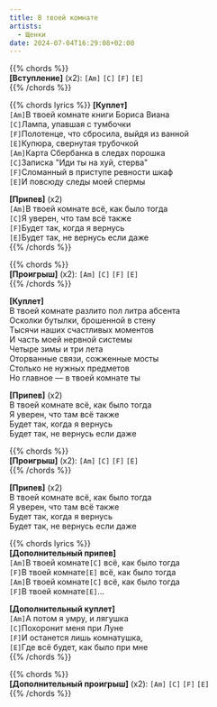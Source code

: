 ```yaml
---
title: В твоей комнате
artists: 
  - Щенки
date: 2024-07-04T16:29:08+02:00
---
```


{{% chords %}}  
**[Вступление]** (х2): `[Am]` `[C]` `[F]` `[E]`  
{{% /chords %}}

{{% chords lyrics %}}
**[Куплет]**  
`[Am]`В твоей комнате книги Бориса Виана  
`[C]`Лампа, упавшая с тумбочки  
`[F]`Полотенце, что сбросила, выйдя из ванной  
`[E]`Купюра, свернутая трубочкой  
`[Am]`Карта Сбербанка в следах порошка  
`[C]`Записка "Иди ты на хуй, стерва"  
`[F]`Сломанный в приступе ревности шкаф  
`[E]`И повсюду следы моей спермы  

**[Припев]** (x2)  
`[Am]`В твоей комнате всё, как было тогда  
`[C]`Я уверен, что там всё также  
`[F]`Будет так, когда я вернусь  
`[E]`Будет так, не вернусь если даже  
{{% /chords %}}

{{% chords %}}  
**[Проигрыш]** (x2): `[Am]` `[C]` `[F]` `[E]`  
{{% /chords %}}  

**[Куплет]**  
В твоей комнате разлито пол литра абсента  
Осколки бутылки, брошенной в стену  
Тысячи наших счастливых моментов  
И часть моей нервной системы  
Четыре зимы и три лета  
Оторванные связи, сожженные мосты  
Столько не нужных предметов  
Но главное — в твоей комнате ты  

**[Припев]** (x2)  
В твоей комнате всё, как было тогда  
Я уверен, что там всё также  
Будет так, когда я вернусь  
Будет так, не вернусь если даже  

{{% chords %}}  
**[Проигрыш]** (x2): `[Am]` `[C]` `[F]` `[E]`  
{{% /chords %}}  

**[Припев]** (x2)  
В твоей комнате всё, как было тогда  
Я уверен, что там всё также  
Будет так, когда я вернусь  
Будет так, не вернусь если даже  

{{% chords lyrics %}}  
**[Дополнительный припев]**  
`[Am]`В твоей комнате`[C]` всё, как было тогда  
`[F]`В твоей комнате`[E]` всё, как было тогда  
`[Am]`В твоей комнате`[C]` всё, как было тогда  
`[F]`В твоей комнате`[E]`...  

**[Дополнительный куплет]**  
`[Am]`А потом я умру, и лягушка  
`[C]`Похоронит меня при Луне  
`[F]`И останется лишь комнатушка,  
`[E]`Где всё будет, как было при мне  
{{% /chords %}}  

{{% chords %}}  
**[Дополнительный проигрыш]** (x2): `[Am]` `[C]` `[F]` `[E]`  
{{% /chords %}}  

